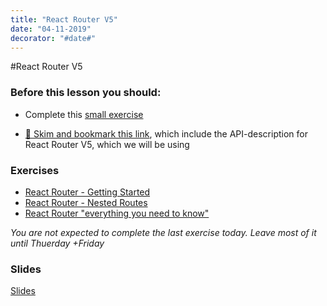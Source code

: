 ```yaml
---
title: "React Router V5"
date: "04-11-2019"
decorator: "#date#"
---
```

#React Router V5

### Before this lesson you should:
- Complete this [small exercise](https://docs.google.com/document/d/1TPkVw4HLB1yeKXOrQQKvH72JOvBQhgVmxSCe8087NoE/edit?usp=sharing)

<!--BEGIN readings ##-->
- [:book: Skim and bookmark this link](https://reacttraining.com/react-router/web/api/), which include the API-description for React Router V5, which we will be using
<!--END readings ##-->

<!--BEGIN readings_guides ##-->

<!--END readings_guides ##-->

 ### Exercises
 <!--BEGIN exercises ##-->
- [React Router - Getting Started](https://docs.google.com/document/d/1TPkVw4HLB1yeKXOrQQKvH72JOvBQhgVmxSCe8087NoE/edit?usp=sharing)
- [React Router - Nested Routes](https://docs.google.com/document/d/1yDPCV4-6Zom0ZmrFjh59260TEKqdrA7X7Xvr6ZKURV0/edit?usp=sharing)
- [React Router "everything you need to know"](https://docs.google.com/document/d/1WEtTJ8rHr84h6uLP5nPeB0wSaAJ0FywoEeFTWRVkc9E/edit?usp=sharing)
<!--END exercises ##-->

*You are not expected to complete the last exercise today. Leave most of it until Thuerday +Friday*
 ### Slides
[Slides](http://sem3slides.mydemos.dk//reactRouting/routing.html#1)
